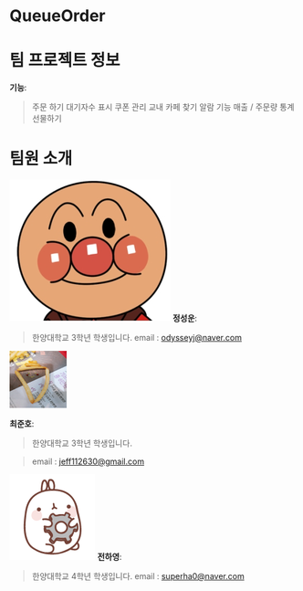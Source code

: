 # QueueOrder

# 팀 프로젝트 정보
**기능**:
> 주문 하기
> 대기자수 표시
> 쿠폰 관리
> 교내 카페 찾기
> 알람 기능
> 매출 / 주문량 통계
> 선물하기

# 팀원 소개
![alter character](./.Image/Hobbangman.jpg)
**정성운**:
> 한양대학교 3학년 학생입니다.
> email : odysseyj@naver.com

<img src = "./.Image/CJH_image.jpeg" height="100px" width = "100px" alt = "alt character"></img>

**최준호**:
> 한양대학교 3학년 학생입니다.

> email : jeff112630@gmail.com

![alter character](/.Image/017.png)
**전하영**:
> 한양대학교 4학년 학생입니다.
> email : superha0@naver.com

